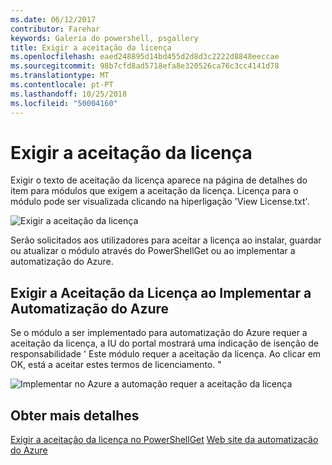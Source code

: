 ```yaml
---
ms.date: 06/12/2017
contributor: Farehar
keywords: Galeria do powershell, psgallery
title: Exigir a aceitação da licença
ms.openlocfilehash: eaed248895d14bd455d2d8d3c2222d8848eeccae
ms.sourcegitcommit: 98b7cfd8ad5718efa8e320526ca76c3cc4141d78
ms.translationtype: MT
ms.contentlocale: pt-PT
ms.lasthandoff: 10/25/2018
ms.locfileid: "50004160"
---
```

# <a name="require-license-acceptance"></a>Exigir a aceitação da licença

Exigir o texto de aceitação da licença aparece na página de detalhes do item para módulos que exigem a aceitação da licença. Licença para o módulo pode ser visualizada clicando na hiperligação 'View License.txt'.

![Exigir a aceitação da licença](../../Images/RequireLicenseAcceptance.png)

Serão solicitados aos utilizadores para aceitar a licença ao instalar, guardar ou atualizar o módulo através do PowerShellGet ou ao implementar a automatização do Azure.

## <a name="require-license-acceptance-on-deploy-to-azure-automation"></a>Exigir a Aceitação da Licença ao Implementar a Automatização do Azure

Se o módulo a ser implementado para automatização do Azure requer a aceitação da licença, a IU do portal mostrará uma indicação de isenção de responsabilidade ' Este módulo requer a aceitação da licença. Ao clicar em OK, está a aceitar estes termos de licenciamento. "

![Implementar no Azure a automação requer a aceitação da licença](../../Images/DeployToAzureAutomationRequireLicenseAcceptanceDisclaimer.png)

## <a name="more-details"></a>Obter mais detalhes

[Exigir a aceitação da licença no PowerShellGet](../../concepts/module-license-acceptance.md)
[Web site da automatização do Azure](/azure/automation)
